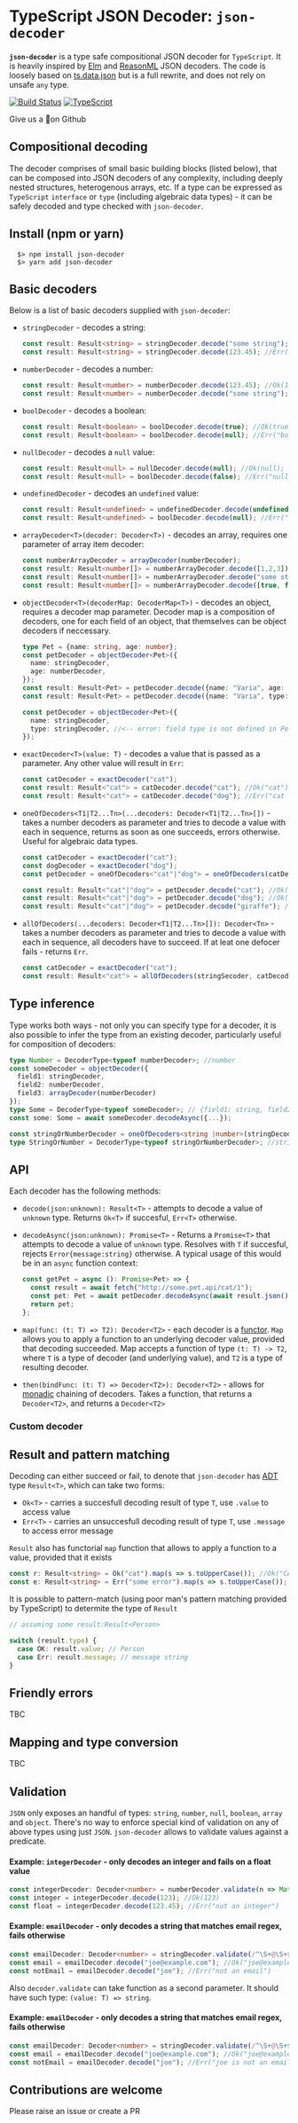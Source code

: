 # TypeScript JSON Decoder: `json-decoder`

**`json-decoder`** is a type safe compositional JSON decoder for `TypeScript`. It is heavily inspired by [Elm](https://package.elm-lang.org/packages/elm/json/latest/) and [ReasonML](https://github.com/glennsl/bs-json) JSON decoders. The code is loosely based on [ts.data.json](https://github.com/joanllenas/ts.data.json) but is a full rewrite, and does not rely on unsafe `any` type.

[![Build Status](https://travis-ci.org/venil7/json-decoder.svg?branch=master)](https://travis-ci.org/venil7/json-decoder) [![TypeScript](https://badges.frapsoft.com/typescript/code/typescript.svg?v=101)](https://github.com/ellerbrock/typescript-badges/)

Give us a 🌟on Github

## Compositional decoding

The decoder comprises of small basic building blocks (listed below), that can be composed into JSON decoders of any complexity, including deeply nested structures, heterogenous arrays, etc. If a type can be expressed as `TypeScript` `interface` or `type` (including algebraic data types) - it can be safely decoded and type checked with `json-decoder`.

## Install (npm or yarn)

```
  $> npm install json-decoder
  $> yarn add json-decoder
```

## Basic decoders

Below is a list of basic decoders supplied with `json-decoder`:

- `stringDecoder` - decodes a string:

  ```TypeScript
  const result: Result<string> = stringDecoder.decode("some string"); //Ok("some string");
  const result: Result<string> = stringDecoder.decode(123.45); //Err("string expected");
  ```

- `numberDecoder` - decodes a number:

  ```TypeScript
  const result: Result<number> = numberDecoder.decode(123.45); //Ok(123.45);
  const result: Result<number> = numberDecoder.decode("some string"); //Err("number expected");
  ```

- `boolDecoder` - decodes a boolean:

  ```TypeScript
  const result: Result<boolean> = boolDecoder.decode(true); //Ok(true);
  const result: Result<boolean> = boolDecoder.decode(null); //Err("bool expected");
  ```

- `nullDecoder` - decodes a `null` value:

  ```TypeScript
  const result: Result<null> = nullDecoder.decode(null); //Ok(null);
  const result: Result<null> = boolDecoder.decode(false); //Err("null expected");
  ```

- `undefinedDecoder` - decodes an `undefined` value:

  ```TypeScript
  const result: Result<undefined> = undefinedDecoder.decode(undefined); //Ok(undefined);
  const result: Result<undefined> = boolDecoder.decode(null); //Err("undefined expected");
  ```

- `arrayDecoder<T>(decoder: Decoder<T>)` - decodes an array, requires one parameter of array item decoder:

  ```TypeScript
  const numberArrayDecoder = arrayDecoder(numberDecoder);
  const result: Result<number[]> = numberArrayDecoder.decode([1,2,3]); //Ok([1,2,3]);
  const result: Result<number[]> = numberArrayDecoder.decode("some string"); //Err("array expected");
  const result: Result<number[]> = numberArrayDecoder.decode([true, false, null]); //Err("array: number expected");
  ```

- `objectDecoder<T>(decoderMap: DecoderMap<T>)` - decodes an object, requires a decoder map parameter. Decoder map is a composition of decoders, one for each field of an object, that themselves can be object decoders if neccessary.

  ```TypeScript
  type Pet = {name: string, age: number};
  const petDecoder = objectDecoder<Pet>({
    name: stringDecoder,
    age: numberDecoder,
  });
  const result: Result<Pet> = petDecoder.decode({name: "Varia", age: 0.5}); //Ok({name: "Varia", age: 0.5});
  const result: Result<Pet> = petDecoder.decode({name: "Varia", type: "cat"}); //Err("name: string expected");

  const petDecoder = objectDecoder<Pet>({
    name: stringDecoder,
    type: stringDecoder, //<-- error: field type is not defined in Pet
  });
  ```

- `exactDecoder<T>(value: T)` - decodes a value that is passed as a parameter. Any other value will result in `Err`:

  ```TypeScript
  const catDecoder = exactDecoder("cat");
  const result: Result<"cat"> = catDecoder.decode("cat"); //Ok("cat");
  const result: Result<"cat"> = catDecoder.decode("dog"); //Err("cat expected");
  ```

- `oneOfDecoders<T1|T2...Tn>(...decoders: Decoder<T1|T2...Tn>[])` - takes a number decoders as parameter and tries to decode a value with each in sequence, returns as soon as one succeeds, errors otherwise. Useful for algebraic data types.

  ```TypeScript
  const catDecoder = exactDecoder("cat");
  const dogDecoder = exactDecoder("dog");
  const petDecoder = oneOfDecoders<"cat"|"dog"> = oneOfDecoders(catDecoder, dogDecoder);

  const result: Result<"cat"|"dog"> = petDecoder.decode("cat"); //Ok("cat");
  const result: Result<"cat"|"dog"> = petDecoder.decode("dog"); //Ok("dog");
  const result: Result<"cat"|"dog"> = petDecoder.decode("giraffe"); //Err("none of decoders matched");
  ```

- `allOfDecoders(...decoders: Decoder<T1|T2...Tn>[]): Decoder<Tn>` - takes a number decoders as parameter and tries to decode a value with each in sequence, all decoders have to succeed. If at leat one defocer fails - returns `Err`.

  ```TypeScript
  const catDecoder = exactDecoder("cat");
  const result: Result<"cat"> = allOfDecoders(stringSecoder, catDecoder); //Ok("cat")
  ```

## Type inference

Type works both ways - not only you can specify type for a decoder, it is also possible to infer the type from an existing decoder, particularly useful for composition of decoders:

```TypeScript
type Number = DecoderType<typeof numberDecoder>; //number
const someDecoder = objectDecoder({
  field1: stringDecoder,
  field2: numberDecoder,
  field3: arrayDecoder(numberDecoder)
});
type Some = DecoderType<typeof someDecoder>; // {field1: string, field2: number, field3: number[] }
const some: Some = await someDecoder.decodeAsync({...});

const stringOrNumberDecoder = oneOfDecoders<string |number>(stringDecoder, numberDecoder);
type StringOrNumber = DecoderType<typeof stringOrNumberDecoder>; //string | number
```

## API

Each decoder has the following methods:

- `decode(json:unknown): Result<T>` - attempts to decode a value of `unknown` type. Returns `Ok<T>` if succesful, `Err<T>` otherwise.
- `decodeAsync(json:unknown): Promise<T>` - Returns a `Promise<T>` that attempts to decode a value of `unknown` type. Resolves with `T` if succesful, rejects `Error{message:string}` otherwise.
  A typical usage of this would be in an `async` function context:

  ```TypeScript
  const getPet = async (): Promise<Pet> => {
    const result = await fetch("http://some.pet.api/cat/1");
    const pet: Pet = await petDecoder.decodeAsync(await result.json());
    return pet;
  };
  ```

- `map(func: (t: T) => T2): Decoder<T2>` - each decoder is a [functor](https://wiki.haskell.org/Functor). `Map` allows you to apply a function to an underlying decoder value, provided that decoding succeeded. Map accepts a function of type `(t: T) -> T2`, where `T` is a type of decoder (and underlying value), and `T2` is a type of resulting decoder.

- `then(bindFunc: (t: T) => Decoder<T2>): Decoder<T2>` - allows for [monadic](https://wiki.haskell.org/Monad) chaining of decoders. Takes a function, that returns a `Decoder<T2>`, and returns a `Decoder<T2>`

### Custom decoder

## Result and pattern matching

Decoding can either succeed or fail, to denote that `json-decoder` has [ADT](https://en.wikipedia.org/wiki/Algebraic_data_type) type `Result<T>`, which can take two forms:

- `Ok<T>` - carries a succesfull decoding result of type `T`, use `.value` to access value
- `Err<T>` - carries an unsuccesfull decoding result of type `T`, use `.message` to access error message

`Result` also has functorial `map` function that allows to apply a function to a value, provided that it exists

```TypeScript
const r: Result<string> = Ok("cat").map(s => s.toUpperCase()); //Ok("CAT")
const e: Result<string> = Err("some error").map(s => s.toUpperCase()); //Err("some error")
```

It is possible to pattern-match (using poor man's pattern matching provided by TypeScript) to determite the type of `Result`

```TypeScript
// assuming some result:Result<Person>

switch (result.type) {
  case OK: result.value; // Person
  case Err: result.message; // message string
}
```

## Friendly errors

TBC

## Mapping and type conversion

TBC

## Validation

`JSON` only exposes an handful of types: `string`, `number`, `null`, `boolean`, `array` and `object`. There's no way to enforce special kind of validation on any of above types using just `JSON`. `json-decoder` allows to validate values against a predicate.

#### Example: `integerDecoder` - only decodes an integer and fails on a float value

```TypeScript
const integerDecoder: Decoder<number> = numberDecoder.validate(n => Math.floor(n) === n, "not an integer");
const integer = integerDecoder.decode(123); //Ok(123)
const float = integerDecoder.decode(123.45); //Err("not an integer")
```

#### Example: `emailDecoder` - only decodes a string that matches email regex, fails otherwise

```TypeScript
const emailDecoder: Decoder<number> = stringDecoder.validate(/^\S+@\S+$/.test, "not an email");
const email = emailDecoder.decode("joe@example.com"); //Ok("joe@example.com")
const notEmail = emailDecoder.decode("joe"); //Err("not an email")
```

Also `decoder.validate` can take function as a second parameter. It should have such type: `(value: T) => string`.

#### Example: `emailDecoder` - only decodes a string that matches email regex, fails otherwise

```TypeScript
const emailDecoder: Decoder<number> = stringDecoder.validate(/^\S+@\S+$/.test, (invalidEmail) => `${invalidEmail} not an email`);
const email = emailDecoder.decode("joe@example.com"); //Ok("joe@example.com")
const notEmail = emailDecoder.decode("joe"); //Err("joe is not an email")
```

## Contributions are welcome

Please raise an issue or create a PR
